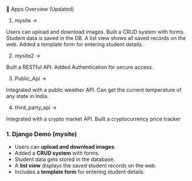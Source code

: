 💫 Apps Overview (Updated)

1) mysite →

Users can upload and download images.
Built a CRUD system with forms.
Student data is saved in the DB.
A list view shows all saved records on the web.
Added a template form for entering student details.


2) mysite2 →

Built a RESTful API.
Added Authentication for secure access.


3) Public_Api →

Integrated with a public weather API.
Can get the current temperature of any state in India.


4) third_party_api →

Integrated with a crypto market API.
Built a cryptocurrency price tracker






### 1. **Django Demo (mysite)**
- Users can **upload and download images**.
- Added a **CRUD system** with forms.
- Student data gets stored in the database.
- A **list view** displays the saved student records on the web.
- Includes a **template form** for entering student details.
